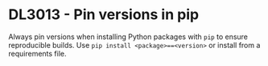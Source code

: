 # DL3013 - Pin versions in pip

Always pin versions when installing Python packages with `pip` to ensure reproducible builds. Use `pip install <package>==<version>` or install from a requirements file.
